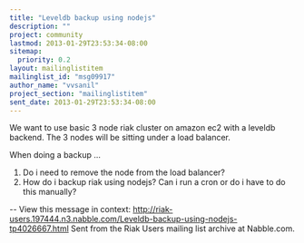 ```yaml
---
title: "Leveldb backup using nodejs"
description: ""
project: community
lastmod: 2013-01-29T23:53:34-08:00
sitemap:
  priority: 0.2
layout: mailinglistitem
mailinglist_id: "msg09917"
author_name: "vvsanil"
project_section: "mailinglistitem"
sent_date: 2013-01-29T23:53:34-08:00
---
```



We want to use basic 3 node riak cluster on amazon ec2 with a leveldb
backend. The 3 nodes will be sitting under a load balancer. 

When doing a backup ... 
1. Do i need to remove the node from the load balancer? 
2. How do i backup riak using nodejs? Can i run a cron or do i have to do
this manually? 


--
View this message in context: 
http://riak-users.197444.n3.nabble.com/Leveldb-backup-using-nodejs-tp4026667.html
Sent from the Riak Users mailing list archive at Nabble.com.

